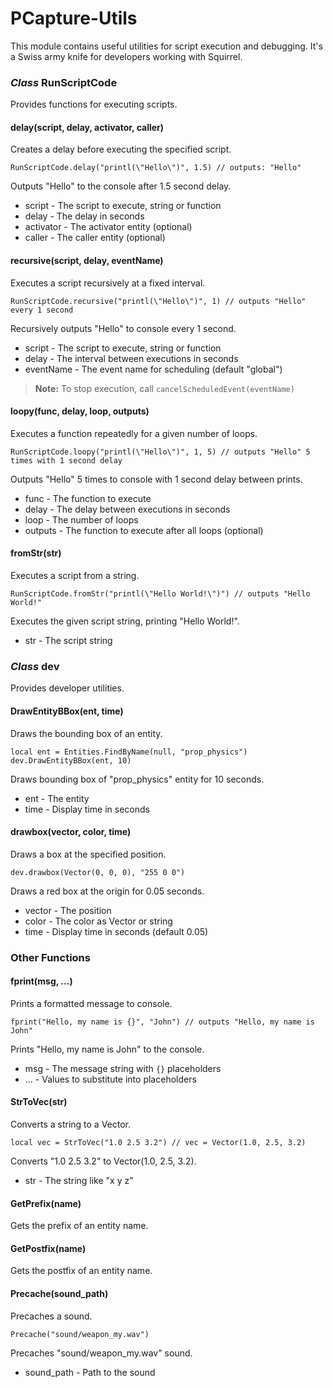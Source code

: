 # PCapture-Utils 

This module contains useful utilities for script execution and debugging. It's a Swiss army knife for developers working with Squirrel.

### *Class* RunScriptCode

Provides functions for executing scripts.

#### delay(script, delay, activator, caller) 

Creates a delay before executing the specified script.

```
RunScriptCode.delay("printl(\"Hello\")", 1.5) // outputs: "Hello"
```

Outputs "Hello" to the console after 1.5 second delay.

- script - The script to execute, string or function  
- delay - The delay in seconds
- activator - The activator entity (optional)
- caller - The caller entity (optional)


#### recursive(script, delay, eventName)

Executes a script recursively at a fixed interval.

```
RunScriptCode.recursive("printl(\"Hello\")", 1) // outputs "Hello" every 1 second
``` 

Recursively outputs "Hello" to console every 1 second.

- script - The script to execute, string or function
- delay - The interval between executions in seconds  
- eventName - The event name for scheduling (default "global")

> **Note:**
> To stop execution, call `cancelScheduledEvent(eventName)`


#### loopy(func, delay, loop, outputs)

Executes a function repeatedly for a given number of loops. 

```
RunScriptCode.loopy("printl(\"Hello\")", 1, 5) // outputs "Hello" 5 times with 1 second delay
```

Outputs "Hello" 5 times to console with 1 second delay between prints.

- func - The function to execute
- delay - The delay between executions in seconds
- loop - The number of loops  
- outputs - The function to execute after all loops (optional)

#### fromStr(str) 

Executes a script from a string.

```
RunScriptCode.fromStr("printl(\"Hello World!\")") // outputs "Hello World!"
``` 

Executes the given script string, printing "Hello World!".

- str - The script string

### *Class* dev

Provides developer utilities. 

#### DrawEntityBBox(ent, time)

Draws the bounding box of an entity. 

```
local ent = Entities.FindByName(null, "prop_physics")
dev.DrawEntityBBox(ent, 10)
```

Draws bounding box of "prop_physics" entity for 10 seconds.

- ent - The entity
- time - Display time in seconds


#### drawbox(vector, color, time) 

Draws a box at the specified position.

```
dev.drawbox(Vector(0, 0, 0), "255 0 0")  
```

Draws a red box at the origin for 0.05 seconds.

- vector - The position
- color - The color as Vector or string 
- time - Display time in seconds (default 0.05)

### Other Functions 

#### fprint(msg, ...)

Prints a formatted message to console.

```
fprint("Hello, my name is {}", "John") // outputs "Hello, my name is John"
```

Prints "Hello, my name is John" to the console.

- msg - The message string with `{}` placeholders
- ... - Values to substitute into placeholders


#### StrToVec(str) 

Converts a string to a Vector. 

```
local vec = StrToVec("1.0 2.5 3.2") // vec = Vector(1.0, 2.5, 3.2) 
```

Converts "1.0 2.5 3.2" to Vector(1.0, 2.5, 3.2).

- str - The string like "x y z"

#### GetPrefix(name)

Gets the prefix of an entity name.

#### GetPostfix(name)  

Gets the postfix of an entity name.

#### Precache(sound_path)

Precaches a sound.

```
Precache("sound/weapon_my.wav")
``` 

Precaches "sound/weapon_my.wav" sound.

- sound_path - Path to the sound
